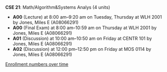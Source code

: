 **CSE 21**: Math/Algorithm&Systems Analys (4 units)

- **A00** (Lecture) at 8:00 am–9:20 am on Tuesday, Thursday at WLH 2001 by Jones, Miles E (A08066291)
- **A00** (Final Exam) at 8:00 am–10:59 am on Thursday at WLH 2001 by Jones, Miles E (A08066291)
- **A01** (Discussion) at 10:00 am–10:50 am on Friday at CENTR 101 by Jones, Miles E (A08066291)
- **A02** (Discussion) at 12:00 pm–12:50 pm on Friday at MOS 0114 by Jones, Miles E (A08066291)

[Enrollment numbers over time](./CSE21.tsv)
